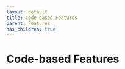 ```yaml
---
layout: default
title: Code-based Features
parent: Features
has_children: true
---
```


# Code-based Features
